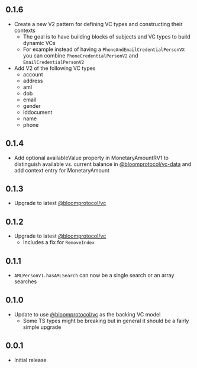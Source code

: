 ## 0.1.6

- Create a new V2 pattern for defining VC types and constructing their contexts
  - The goal is to have building blocks of subjects and VC types to build dynamic VCs
  - For example instead of having a `PhoneAndEmailCredentialPersonVX` you can combine `PhoneCredentialPersonV2` and `EmailCredentialPersonV2`
- Add V2 of the following VC types
  - account
  - address
  - aml
  - dob
  - email
  - gender
  - iddocument
  - name
  - phone

## 0.1.4

- Add optional availableValue property in MonetaryAmountRV1 to distinguish available vs. current balance in [@bloomprotocol/vc-data](https://www.npmjs.com/package/@bloomprotocol/vc-data) and add context entry for MonetaryAmount

## 0.1.3

- Upgrade to latest [@bloomprotocol/vc](https://www.npmjs.com/package/@bloomprotocol/vc)

## 0.1.2

- Upgrade to latest [@bloomprotocol/vc](https://www.npmjs.com/package/@bloomprotocol/vc)
  - Includes a fix for `RemoveIndex`

## 0.1.1

- `AMLPersonV1.hasAMLSearch` can now be a single search or an array searches

## 0.1.0

- Update to use [@bloomprotocol/vc](https://www.npmjs.com/package/@bloomprotocol/vc) as the backing VC model
  - Some TS types might be breaking but in general it should be a fairly simple upgrade

## 0.0.1

- Initial release
